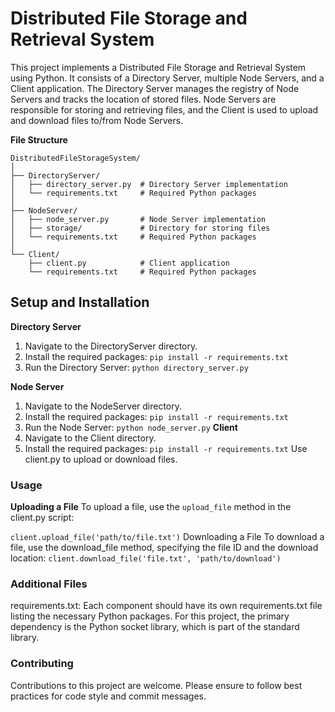 # Distributed File Storage and Retrieval System
This project implements a Distributed File Storage and Retrieval System using Python. It consists of a Directory Server, multiple Node Servers, and a Client application. The Directory Server manages the registry of Node Servers and tracks the location of stored files. Node Servers are responsible for storing and retrieving files, and the Client is used to upload and download files to/from Node Servers.

**File Structure**
```
DistributedFileStorageSystem/
│
├── DirectoryServer/
│   ├── directory_server.py  # Directory Server implementation
│   └── requirements.txt     # Required Python packages
│
├── NodeServer/
│   ├── node_server.py       # Node Server implementation
│   ├── storage/             # Directory for storing files
│   └── requirements.txt     # Required Python packages
│
└── Client/
    ├── client.py            # Client application
    └── requirements.txt     # Required Python packages
```
## Setup and Installation
**Directory Server**
1. Navigate to the DirectoryServer directory.
2. Install the required packages:
`pip install -r requirements.txt`
3. Run the Directory Server:
`python directory_server.py`

**Node Server**
1. Navigate to the NodeServer directory.
2. Install the required packages:
`pip install -r requirements.txt`
3. Run the Node Server:
`python node_server.py`
**Client**
1. Navigate to the Client directory.
2. Install the required packages:
`pip install -r requirements.txt`
Use client.py to upload or download files.
### Usage
**Uploading a File**
To upload a file, use the `upload_file` method in the client.py script:

`client.upload_file('path/to/file.txt')`
Downloading a File
To download a file, use the download_file method, specifying the file ID and the download location:
`client.download_file('file.txt', 'path/to/download')`
### Additional Files
requirements.txt: Each component should have its own requirements.txt file listing the necessary Python packages. For this project, the primary dependency is the Python socket library, which is part of the standard library.
### Contributing
Contributions to this project are welcome. Please ensure to follow best practices for code style and commit messages.
